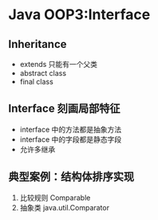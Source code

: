 # Java OOP3:Interface
## Inheritance
- extends 只能有一个父类
- abstract class
- final class

##  Interface 刻画局部特征

- interface 中的方法都是抽象方法
- interface 中的字段都是静态字段
- 允许多继承

## 典型案例：结构体排序实现
1. 比较规则 Comparable
2. 抽象类 java.util.Comparator
 